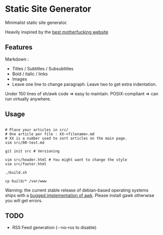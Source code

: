 # Static Site Generator

Minimalist static site generator.

Heavily inspired by the [best motherfucking website](https://bestmotherfucking.website/)

## Features

Markdown :
- Titles / Subtitles / Subsubtitles
- Bold / italic / links
- Images
- Leave one line to change paragraph. Leave two to get extra indentation.

Under 150 lines of sh/awk code => easy to maintain.
POSIX-compliant => can run virtually anywhere.

## Usage

```

# Place your articles in src/
# One article per file : XX-<filename>.md
# XX is a number used to sort articles on the main page.
vim src/00-test.md

git init src # Versioning

vim src/header.html # You might want to change the style
vim src/footer.html

./build.sh

cp build/* /var/www

```

Warning: the current stable release of debian-based operating systems ships with a [bugged implementation of awk](https://bugs.launchpad.net/ubuntu/+source/mawk/+bug/1332114). Please install gawk otherwise you will get errors.

## TODO

- RSS Feed generation (--no-rss to disable)
